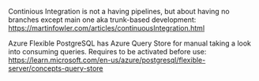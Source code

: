 
Continious Integration is not a having pipelines, but about having no branches except main one aka trunk-based development:
https://martinfowler.com/articles/continuousIntegration.html

Azure Flexible PostgreSQL has Azure Query Store for manual taking a look into consuming queries. Requires to be activated before use:
https://learn.microsoft.com/en-us/azure/postgresql/flexible-server/concepts-query-store
